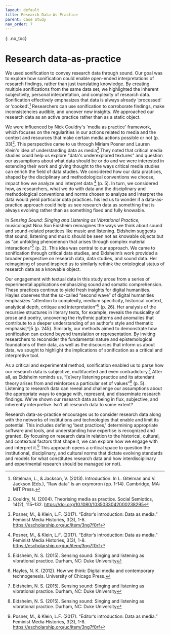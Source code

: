```yaml
---
layout: default
title: Research Data-As-Practice
parent: Case Study
nav_order: 7
---
```


<!-- 
This page is an example lesson template.
Add, edit, or remove any content below for the workshop in question. -->

<!-- Putting a {: .no_toc} above a header removes it from the table of contents -->

{: .no_toc}  
# Research data-as-practice

We used sonification to convey research data through sound. Our goal was to explore how sonification could enable open-ended interpretations of research findings, rather than just translating knowledge. By creating multiple sonifications from the same data set, we highlighted the inherent subjectivity, personal interpretation, and complexity of research data. Sonification effectively emphasizes that data is always already ‘processed’ or ‘cooked’.[^1] Researchers can use sonification to corroborate findings, make inconsistencies audible, and uncover new insights. We approached our research data as an active practice rather than as a static object.

We were influenced by Nick Couldry's 'media as practice' framework, which focuses on the regularities in our actions related to media and the context and resources that make certain media actions possible or not (p. 33)[^2]. This perspective came to us through Miriam Posner and Lauren Klein's idea of understanding data as media[^3].They noted that critical media studies could help us explore "data's underexplored textures" and question our assumptions about what data should be or do and we were interested in extending their work and giving thought to the ways critical media studies can enrich the field of data studies. We considered how our data practices, shaped by the disciplinary and methodological conventions we choose, impact how we analyze and interpret data [^3] (p. 5). In turn, we considered how, as researchers, what we do with data and the disciplinary and methodological conventions and norms chosen to analyze and interpret the data would yield particular data practices. his led us to wonder if a data-as-practice approach could help us see research data as something that is always evolving rather than as something fixed and fully knowable.

In <em> Sensing Sound: Singing and Listening as Vibrational Practice</em>, musicologist Nina Sun Eidsheim reimagines the ways we think about sound and sound-related practices like music and listening. Eidsheim suggests that sound, listening and music should be seen not as knowable objects but as “an unfolding phenomenon that arises through complex material interactions”[^4] (p. 2). This idea was central to our approach. We came to sonification through critical data studies, and Eidsheim’s work provided a broader perspective on research data, data studies, and sound data. Her reimagining of sound inspired us to similarly rethink the ontological status of research data as a knowable object. 

Our engagement with textual data in this study arose from a series of experimental applications emphasizing sound and somatic comprehension. These practices continue to yield fresh insights for digital humanities. Hayles observes that the so-called “second wave” of digital humanities emphasizes “attention to complexity, medium specificity, historical context, analytical depth, critique and interpretation”[^5] (p. 26). Her analysis of the recursive structures in literary texts, for example, reveals the musicality of prose and poetry, uncovering the rhythmic patterns and anomalies that contribute to a deeper understanding of an author's style and thematic emphasis[^]5 (p. 245). Similarly, our methods aimed to demonstrate how sonification can extend beyond translation or representation. By inviting researchers to reconsider the fundamental nature and epistemological foundations of their data, as well as the discourses that inform us about data, we sought to highlight the implications of sonification as a critical and interpretive tool.  

As a critical and experimental method, sonification enabled us to parse how our research data is subjective, multifaceted and even contradictory.[^4] After all, as Eidsheim reminds us, “[e]very listening practice and its attendant theory arises from and reinforces a particular set of values”[^4] (p. 5). Listening to research data can reveal and challenge our assumptions about the appropriate ways to engage with, represent, and disseminate research findings. We've shown our research data as being in flux, subjective, and inherently interpretive. Isn't all research data to some extent?

Research data-as-practice encourages us to consider research data along with the networks of institutions and technologies that enable and limit its potential. This includes defining 'best practices,' determining appropriate software and tools, and understanding how expertise is recognized and granted. By focusing on research data in relation to the historical, cultural, and contextual factors that shape it, we can explore how we engage with and interpret it.[^3] This approach opens a critical space to question the institutional, disciplinary, and cultural norms that dictate evolving standards and models for what constitutes research data and how interdisciplinary and experimental research should be managed (or not). 

[^1]: Gitelman, L., & Jackson, V. (2013). Introduction. In L. Gitelman and V. Jackson (Eds.), “Raw data” Is an oxymoron (pp. 1-14). Cambridge, MA: MIT Press.

[^2]: Couldry, N. (2004). Theorising media as practice. Social Semiotics, 14(2), 115–132. <https://doi.org/10.1080/1035033042000238295>

[^3]: Posner, M., & Klein, L.F. (2017). “Editor’s introduction: Data as media.” Feminist Media Histories, 3(3), 1-8. <https://escholarship.org/uc/item/3ng7f0rf>

[^4]: Eidsheim, N. S. (2015). Sensing sound: Singing and listening as vibrational practice. Durham, NC: Duke University

[^5]: Hayles, N. K. (2012). How we think: Digital media and contemporary technogenesis. University of Chicago Press.
